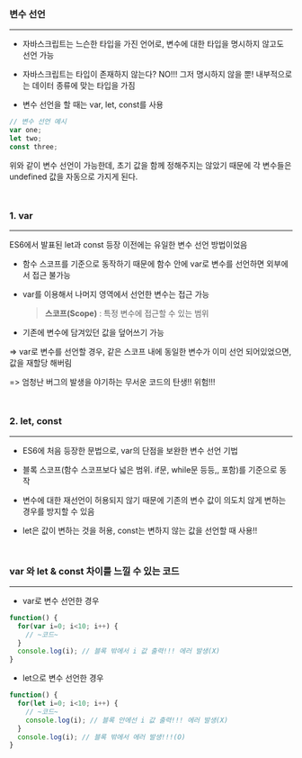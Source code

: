 ### 변수 선언

---

- 자바스크립트는 느슨한 타입을 가진 언어로, 변수에 대한 타입을 명시하지 않고도 선언 가능

- 자바스크립트는 타입이 존재하지 않는다? NO!!! 그저 명시하지 않을 뿐! 내부적으로는 데이터 종류에 맞는 타입을 가짐

- 변수 선언을 할 때는 var, let, const를 사용

```js
// 변수 선언 예시
var one;
let two;
const three;
```

위와 같이 변수 선언이 가능한데, 초기 값을 함께 정해주지는 않았기 때문에 각 변수들은 undefined 값을 자동으로 가지게 된다.

<div style="margin: 50px"></div>

### 1. **var**

---

ES6에서 발표된 let과 const 등장 이전에는 유일한 변수 선언 방법이었음

- 함수 스코프를 기준으로 동작하기 때문에 함수 안에 var로 변수를 선언하면 외부에서 접근 불가능
- var를 이용해서 나머지 영역에서 선언한 변수는 접근 가능

  > **스코프(Scope)** : 특정 변수에 접근할 수 있는 범위

- 기존에 변수에 담겨있던 값을 덮어쓰기 가능

=> var로 변수를 선언할 경우, 같은 스코프 내에 동일한 변수가 이미 선언 되어있었으면, 값을 재할당 해버림

=> 엄청난 버그의 발생을 야기하는 무서운 코드의 탄생!! 위험!!!

<div style="margin: 50px"></div>

### 2. **let, const**

---

- ES6에 처음 등장한 문법으로, var의 단점을 보완한 변수 선언 기법
- 블록 스코프(함수 스코프보다 넓은 범위. if문, while문 등등,, 포함)를 기준으로 동작
- 변수에 대한 재선언이 허용되지 않기 때문에 기존의 변수 값이 의도치 않게 변하는 경우를 방지할 수 있음

- let은 값이 변하는 것을 허용, const는 변하지 않는 값을 선언할 때 사용!!

<div style="margin: 50px"></div>

### **var** 와 **let & const** 차이를 느낄 수 있는 코드

---

- var로 변수 선언한 경우

```js
function() {
  for(var i=0; i<10; i++) {
    // ~코드~
  }
  console.log(i); // 블록 밖에서 i 값 출력!!! 에러 발생(X)
}
```

- let으로 변수 선언한 경우

```js
function() {
  for(let i=0; i<10; i++) {
    // ~코드~
    console.log(i); // 블록 안에선 i 값 출력!!! 에러 발생(X)
  }
  console.log(i); // 블록 밖에서 에러 발생!!!(O)
}
```
